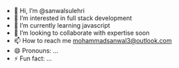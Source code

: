 - 👋 Hi, I’m @sanwalsulehri
- 👀 I’m interested in full stack development
- 🌱 I’m currently learning javascript
- 💞️ I’m looking to collaborate with expertise soon
- 📫 How to reach me mohammadsanwal3@outlook.com
- 😄 Pronouns: ...
- ⚡ Fun fact: ...

<!---
sanwalsulehri/sanwalsulehri is a ✨ special ✨ repository because its `README.md` (this file) appears on your GitHub profile.
You can click the Preview link to take a look at your changes.
--->

